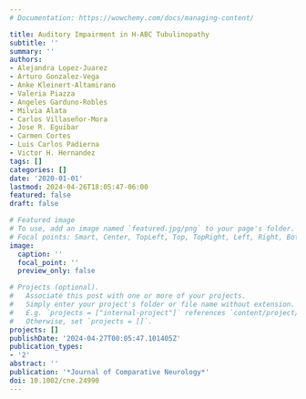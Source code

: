 ```yaml
---
# Documentation: https://wowchemy.com/docs/managing-content/

title: Auditory Impairment in H-ABC Tubulinopathy
subtitle: ''
summary: ''
authors:
- Alejandra Lopez-Juarez
- Arturo Gonzalez-Vega
- Anke Kleinert-Altamirano
- Valeria Piazza
- Angeles Garduno-Robles
- Milvia Alata
- Carlos Villaseñor-Mora
- Jose R. Eguibar
- Carmen Cortes
- Luis Carlos Padierna
- Victor H. Hernandez
tags: []
categories: []
date: '2020-01-01'
lastmod: 2024-04-26T18:05:47-06:00
featured: false
draft: false

# Featured image
# To use, add an image named `featured.jpg/png` to your page's folder.
# Focal points: Smart, Center, TopLeft, Top, TopRight, Left, Right, BottomLeft, Bottom, BottomRight.
image:
  caption: ''
  focal_point: ''
  preview_only: false

# Projects (optional).
#   Associate this post with one or more of your projects.
#   Simply enter your project's folder or file name without extension.
#   E.g. `projects = ["internal-project"]` references `content/project/deep-learning/index.md`.
#   Otherwise, set `projects = []`.
projects: []
publishDate: '2024-04-27T00:05:47.101405Z'
publication_types:
- '2'
abstract: ''
publication: '*Journal of Comparative Neurology*'
doi: 10.1002/cne.24990
---
```

